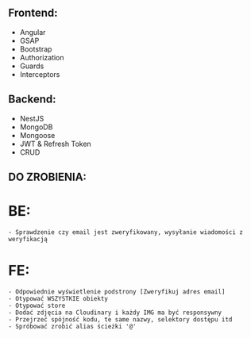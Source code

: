 ## Frontend:
- Angular
- GSAP
- Bootstrap
- Authorization
- Guards
- Interceptors

## Backend:
- NestJS
- MongoDB
- Mongoose
- JWT & Refresh Token
- CRUD

## DO ZROBIENIA:
  # BE:
    - Sprawdzenie czy email jest zweryfikowany, wysyłanie wiadomości z weryfikacją
  
  # FE:
    - Odpowiednie wyświetlenie podstrony [Zweryfikuj adres email]
    - Otypować WSZYSTKIE obiekty
    - Otypować store
    - Dodać zdjęcia na Cloudinary i każdy IMG ma być responsywny
    - Przejrzeć spójność kodu, te same nazwy, selektory dostępu itd
    - Spróbować zrobić alias ścieżki '@'